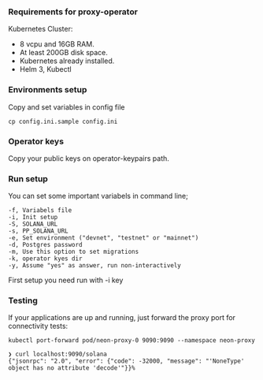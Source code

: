 ### Requirements for proxy-operator

Kubernetes Cluster:

- 8 vcpu and 16GB RAM.
- At least 200GB disk space.
- Kubernetes already installed.
- Helm 3, Kubectl

### Environments setup

Copy and set variables in config file
    
    cp config.ini.sample config.ini



### Operator keys

Copy your public keys on operator-keypairs path.


### Run setup

You can set some important variabels in command line;

    -f, Variabels file
    -i, Init setup 
    -S, SOLANA_URL 
    -s, PP_SOLANA_URL 
    -e, Set environment ("devnet", "testnet" or "mainnet")  
    -d, Postgres password
    -m, Use this option to set migrations
    -k, operator kyes dir
    -y, Assume "yes" as answer, run non-interactively

First setup you need run with -i key

### Testing

If your applications are up and running, just forward the proxy port for connectivity tests:

    kubectl port-forward pod/neon-proxy-0 9090:9090 --namespace neon-proxy
    
    ❯ curl localhost:9090/solana
    {"jsonrpc": "2.0", "error": {"code": -32000, "message": "'NoneType' object has no attribute 'decode'"}}%  
   



